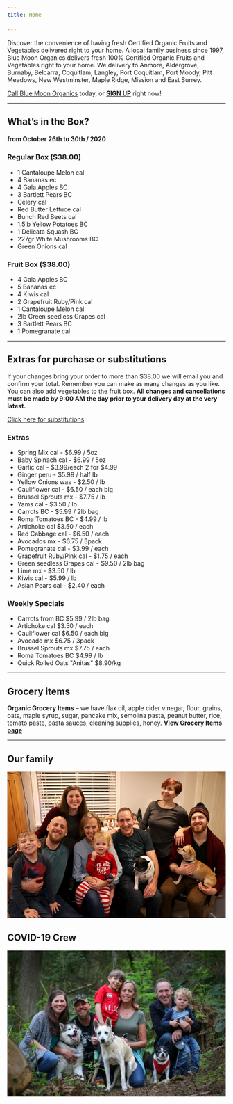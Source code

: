 ```yaml
---
title: Home

---
```

Discover the convenience of having fresh Certified Organic Fruits and Vegetables delivered right to your home. A local family business since 1997, Blue Moon Organics delivers fresh 100% Certified Organic Fruits and Vegetables right to your home. We delivery to Anmore, Aldergrove, Burnaby, Belcarra, Coquitlam, Langley, Port Coquitlam, Port Moody, Pitt Meadows, New Westminster, Maple Ridge, Mission and East Surrey.

[Call Blue Moon Organics](/contact) today, or [**SIGN UP**](/sign-up) right now!

***

## What’s in the Box?

#### **from  October 26th to 30th / 2020**

### Regular Box ($38.00)

* 1 Cantaloupe Melon  cal
* 4 Bananas  ec
* 4 Gala Apples  BC
* 3 Bartlett Pears  BC
* Celery  cal
* Red Butter Lettuce  cal
* Bunch Red Beets  cal
* 1.5lb Yellow Potatoes  BC
* 1 Delicata Squash  BC
* 227gr White Mushrooms  BC
* Green Onions  cal

### Fruit Box ($38.00)

* 4 Gala Apples  BC
* 5 Bananas  ec
* 4 Kiwis  cal
* 2 Grapefruit Ruby/Pink  cal
* 1 Cantaloupe Melon  cal
* 2lb Green seedless Grapes   cal
* 3 Bartlett Pears  BC
* 1 Pomegranate  cal

***

## Extras for purchase or substitutions

If your changes bring your order to more than $38.00 we will email you and confirm your total. Remember you can make as many changes as you like. You can also add vegetables to the fruit box. **All changes and cancellations must be made by 9:00 AM the day prior to your delivery day at the very latest.**

[Click here for substitutions](/substitutions "Click here for substitutions")

### Extras

* Spring Mix cal  -  $6.99 / 5oz
* Baby Spinach cal  -  $6.99 / 5oz
* Garlic  cal - $3.99/each 2 for $4.99
* Ginger  peru - $5.99 / half lb
* Yellow Onions was - $2.50 / lb
* Cauliflower  cal - $6.50 / each big
* Brussel Sprouts  mx - $7.75 / lb
* Yams cal - $3.50 / lb
* Carrots  BC -  $5.99 / 2lb bag
* Roma Tomatoes   BC - $4.99 / lb
* Artichoke  cal  $3.50 / each
* Red Cabbage  cal -  $6.50 / each
* Avocados mx - $6.75 / 3pack
* Pomegranate  cal - $3.99 / each
* Grapefruit Ruby/Pink  cal - $1.75 / each
* Green seedless Grapes cal - $9.50 / 2lb bag
* Lime mx -  $3.50 / lb
* Kiwis   cal - $5.99 / lb
* Asian Pears  cal - $2.40 / each

### Weekly Specials

* Carrots from BC   $5.99 / 2lb bag
* Artichoke  cal   $3.50 / each
* Cauliflower  cal    $6.50 / each big
* Avocado  mx   $6.75 / 3pack
* Brussel Sprouts  mx   $7.75 / each
* Roma Tomatoes  BC   $4.99 / lb
* Quick Rolled Oats "Anitas" $8.90/kg

***

## Grocery items

**Organic Grocery Items** – we have flax oil, apple cider vinegar, flour, grains, oats, maple syrup, sugar, pancake mix, semolina pasta, peanut butter, rice, tomato paste, pasta sauces, cleaning supplies, honey. [**View Grocery Items page**](/groceries)

***

## Our family

![Our family.](./uploads/IMG_1376-copy.jpg "Our family")

## COVID-19 Crew

![COVID-19 crew.](./uploads/covid.jpg "COVID-19 crew")